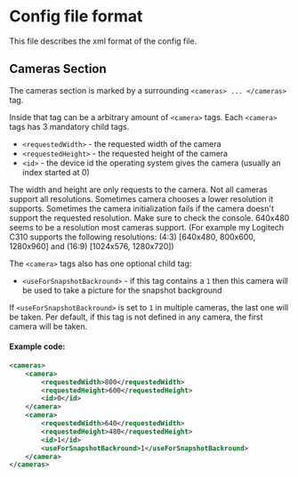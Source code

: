 Config file format
==================

This file describes the xml format of the config file.

Cameras Section
---------------
The cameras section is marked by a surrounding `<cameras> ... </cameras>` tag.

Inside that tag can be  a arbitrary amount of `<camera>` tags. Each `<camera>` tags has 3 mandatory child tags.

 * `<requestedWidth>` - the requested width of the camera
 * `<requestedHeight>` - the requested height of the camera
 * `<id>` - the device id the operating system gives the camera (usually an index started at 0)

The width and height are only requests to the camera. Not all cameras support all resolutions. 
Sometimes camera chooses a lower resolution it supports. Sometimes the camera initialization fails
if the camera doesn't support the requested resolution. Make sure to check the console.
640x480 seems to be a resolution most cameras support. 
(For example my Logitech C310 supports the following resolutions: (4:3) [640x480, 800x600, 1280x960] and (16:9) [1024x576, 1280x720])

The `<camera>` tags also has one optional child tag:

 * `<useForSnapshotBackround>` - if this tag contains a `1` then this camera will be used to take a picture for the snapshot background

If `<useForSnapshotBackround>` is set to `1` in multiple cameras, the last one will be taken. 
Per default, if this tag is not defined in any camera, the first camera will be taken.

#### Example code:
``` xml
<cameras>
    <camera>
        <requestedWidth>800</requestedWidth>
        <requestedHeight>600</requestedHeight>
        <id>0</id>
    </camera>
    <camera>
        <requestedWidth>640</requestedWidth>
        <requestedHeight>480</requestedHeight>
        <id>1</id>
        <useForSnapshotBackround>1</useForSnapshotBackround>
    </camera>
</cameras>
```
